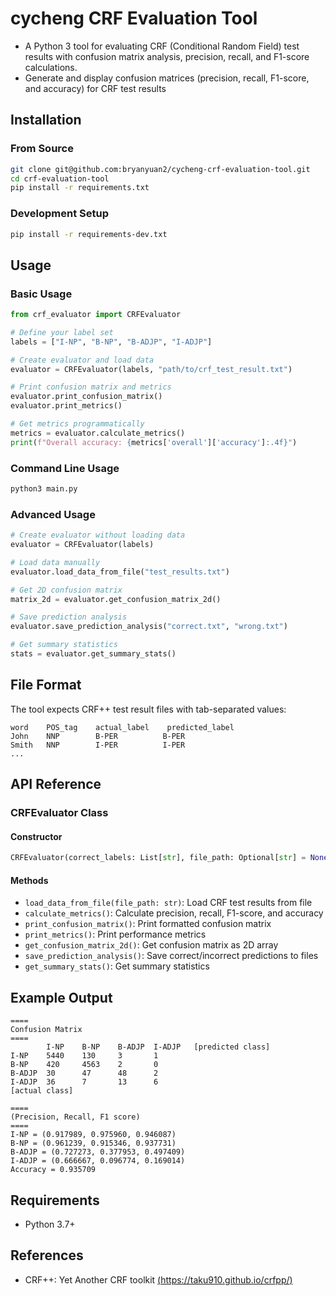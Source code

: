 # cycheng CRF Evaluation Tool

- A Python 3 tool for evaluating CRF (Conditional Random Field) test results with confusion matrix analysis, precision, recall, and F1-score calculations.
- Generate and display confusion matrices (precision, recall, F1-score, and accuracy) for CRF test results

## Installation

### From Source
```bash
git clone git@github.com:bryanyuan2/cycheng-crf-evaluation-tool.git
cd crf-evaluation-tool
pip install -r requirements.txt
```

### Development Setup
```bash
pip install -r requirements-dev.txt
```

## Usage

### Basic Usage

```python
from crf_evaluator import CRFEvaluator

# Define your label set
labels = ["I-NP", "B-NP", "B-ADJP", "I-ADJP"]

# Create evaluator and load data
evaluator = CRFEvaluator(labels, "path/to/crf_test_result.txt")

# Print confusion matrix and metrics
evaluator.print_confusion_matrix()
evaluator.print_metrics()

# Get metrics programmatically
metrics = evaluator.calculate_metrics()
print(f"Overall accuracy: {metrics['overall']['accuracy']:.4f}")
```

### Command Line Usage

```bash
python3 main.py
```

### Advanced Usage

```python
# Create evaluator without loading data
evaluator = CRFEvaluator(labels)

# Load data manually
evaluator.load_data_from_file("test_results.txt")

# Get 2D confusion matrix
matrix_2d = evaluator.get_confusion_matrix_2d()

# Save prediction analysis
evaluator.save_prediction_analysis("correct.txt", "wrong.txt")

# Get summary statistics
stats = evaluator.get_summary_stats()
```

## File Format

The tool expects CRF++ test result files with tab-separated values:
```
word    POS_tag    actual_label    predicted_label
John    NNP        B-PER          B-PER
Smith   NNP        I-PER          I-PER
...
```

## API Reference

### CRFEvaluator Class

#### Constructor
```python
CRFEvaluator(correct_labels: List[str], file_path: Optional[str] = None)
```

#### Methods
- `load_data_from_file(file_path: str)`: Load CRF test results from file
- `calculate_metrics()`: Calculate precision, recall, F1-score, and accuracy
- `print_confusion_matrix()`: Print formatted confusion matrix
- `print_metrics()`: Print performance metrics
- `get_confusion_matrix_2d()`: Get confusion matrix as 2D array
- `save_prediction_analysis()`: Save correct/incorrect predictions to files
- `get_summary_stats()`: Get summary statistics

## Example Output

```
====
Confusion Matrix
====
        I-NP    B-NP    B-ADJP  I-ADJP   [predicted class]
I-NP    5440    130     3       1
B-NP    420     4563    2       0
B-ADJP  30      47      48      2
I-ADJP  36      7       13      6
[actual class]

====
(Precision, Recall, F1 score)
====
I-NP = (0.917989, 0.975960, 0.946087)
B-NP = (0.961239, 0.915346, 0.937731)
B-ADJP = (0.727273, 0.377953, 0.497409)
I-ADJP = (0.666667, 0.096774, 0.169014)
Accuracy = 0.935709
```

## Requirements

- Python 3.7+

## References

- CRF++: Yet Another CRF toolkit [(https://taku910.github.io/crfpp/)](https://taku910.github.io/crfpp/)